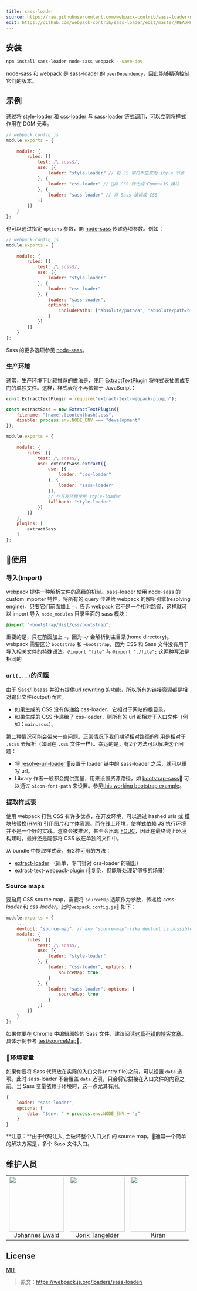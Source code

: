 ```yaml
---
title: sass-loader
source: https://raw.githubusercontent.com/webpack-contrib/sass-loader/master/README.md
edit: https://github.com/webpack-contrib/sass-loader/edit/master/README.md
---
```

## 安装

```bash
npm install sass-loader node-sass webpack --save-dev
```

[node-sass](https://github.com/sass/node-sass) 和 [webpack](https://github.comwebpack) 是 sass-loader 的 [`peerDependency`](https://docs.npmjs.com/files/package.json#peerdependencies)，因此能够精确控制它们的版本。

## 示例

通过将 [style-loader](https://github.com/webpack-contrib/style-loader) 和 [css-loader](https://github.com/webpack-contrib/css-loader) 与 sass-loader 链式调用，可以立刻将样式作用在 DOM 元素。

```js
// webpack.config.js
module.exports = {
    ...
    module: {
        rules: [{
            test: /\.scss$/,
            use: [{
                loader: "style-loader" // 将 JS 字符串生成为 style 节点
            }, {
                loader: "css-loader" // 将 CSS 转化成 CommonJS 模块
            }, {
                loader: "sass-loader" // 将 Sass 编译成 CSS
            }]
        }]
    }
};
```

也可以通过指定 `options` 参数，向 [node-sass](https://github.com/andrew/node-sass) 传递选项参数。例如：

```js
// webpack.config.js
module.exports = {
    ...
    module: {
        rules: [{
            test: /\.scss$/,
            use: [{
                loader: "style-loader"
            }, {
                loader: "css-loader"
            }, {
                loader: "sass-loader",
                options: {
                    includePaths: ["absolute/path/a", "absolute/path/b"]
                }
            }]
        }]
    }
};
```

Sass 的更多选项参见 [node-sass](https://github.com/andrew/node-sass)。

### 生产环境

通常，生产环境下比较推荐的做法是，使用 [ExtractTextPlugin](https://github.com/webpack-contrib/extract-text-webpack-plugin) 将样式表抽离成专门的单独文件。这样，样式表将不再依赖于 JavaScript：

```js
const ExtractTextPlugin = require("extract-text-webpack-plugin");

const extractSass = new ExtractTextPlugin({
    filename: "[name].[contenthash].css",
    disable: process.env.NODE_ENV === "development"
});

module.exports = {
    ...
    module: {
        rules: [{
            test: /\.scss$/,
            use: extractSass.extract({
                use: [{
                    loader: "css-loader"
                }, {
                    loader: "sass-loader"
                }],
                // 在开发环境使用 style-loader
                fallback: "style-loader"
            })
        }]
    },
    plugins: [
        extractSass
    ]
};
```

## 使用

### 导入(Import)

webpack 提供一种[解析文件的高级的机制](https://webpack.js.org/concepts/module-resolution/)。sass-loader 使用 node-sass 的 custom importer 特性，将所有的 query 传递给 webpack 的解析引擎(resolving engine)。只要它们前面加上 `~`，告诉 webpack 它不是一个相对路径，这样就可以 import 导入 `node_modules` 目录里面的 sass 模块：

```css
@import "~bootstrap/dist/css/bootstrap";
```

重要的是，只在前面加上 `~`，因为 `~/` 会解析到主目录(home directory)。webpack 需要区分 `bootstrap` 和 `~bootstrap`，因为 CSS 和 Sass 文件没有用于导入相关文件的特殊语法。`@import "file"` 与 `@import "./file";` 这两种写法是相同的

### `url(...)`的问题

由于 Sass/[libsass](https://github.com/sass/libsass) 并没有提供[url rewriting](https://github.com/sass/libsass/issues/532) 的功能，所以所有的链接资源都是相对输出文件(output)而言。

- 如果生成的 CSS 没有传递给 css-loader，它相对于网站的根目录。
- 如果生成的 CSS 传递给了 css-loader，则所有的 url 都相对于入口文件（例如：`main.scss`）。

第二种情况可能会带来一些问题。正常情况下我们期望相对路径的引用是相对于 `.scss` 去解析（如同在 `.css` 文件一样）。幸运的是，有2个方法可以解决这个问题：

- 将 [resolve-url-loader](https://github.com/bholloway/resolve-url-loader) 设置于 loader 链中的 sass-loader 之后，就可以重写 url。
- Library 作者一般都会提供变量，用来设置资源路径，如 [bootstrap-sass](https://github.com/twbs/bootstrap-sass) 可以通过 `$icon-font-path` 来设置。参见[this working bootstrap example](https://github.com/webpack-contrib/sass-loader/tree/master/test/bootstrapSass)。

### 提取样式表

使用 webpack 打包 CSS 有许多优点，在开发环境，可以通过 hashed urls 或 [模块热替换(HMR)](https://webpack.js.org/concepts/hot-module-replacement/) 引用图片和字体资源。而在线上环境，使样式依赖 JS 执行环境并不是一个好的实践。渲染会被推迟，甚至会出现 [FOUC](https://en.wikipedia.org/wiki/Flash_of_unstyled_content)，因此在最终线上环境构建时，最好还是能够将 CSS 放在单独的文件中。

从 bundle 中提取样式表，有2种可用的方法：

- [extract-loader](https://github.com/peerigon/extract-loader) （简单，专门针对 css-loader 的输出）
- [extract-text-webpack-plugin](https://github.com/webpack-contrib/extract-text-webpack-plugin) (复杂，但能够处理足够多的场景)

### Source maps

要启用 CSS source map，需要将 `sourceMap` 选项作为参数，传递给 *sass-loader* 和 *css-loader*。此时`webpack.config.js` 如下：

```javascript
module.exports = {
    ...
    devtool: "source-map", // any "source-map"-like devtool is possible
    module: {
        rules: [{
            test: /\.scss$/,
            use: [{
                loader: "style-loader"
            }, {
                loader: "css-loader", options: {
                    sourceMap: true
                }
            }, {
                loader: "sass-loader", options: {
                    sourceMap: true
                }
            }]
        }]
    }
};
```

如果你要在 Chrome 中编辑原始的 Sass 文件，建议阅读[这篇不错的博客文章](https://medium.com/@toolmantim/getting-started-with-css-sourcemaps-and-in-browser-sass-editing-b4daab987fb0)。具体示例参考 [test/sourceMap](https://github.com/webpack-contrib/sass-loader/tree/master/test)。

### 环境变量

如果你要将 Sass 代码放在实际的入口文件(entry file)之前，可以设置 `data` 选项。此时 sass-loader 不会覆盖 `data` 选项，只会将它拼接在入口文件的内容之前。当 Sass 变量依赖于环境时，这一点尤其有用。

```javascript
{
    loader: "sass-loader",
    options: {
        data: "$env: " + process.env.NODE_ENV + ";"
    }
}
```

**注意：**由于代码注入, 会破坏整个入口文件的 source map。通常一个简单的解决方案是，多个 Sass 文件入口。

## 维护人员

<table>
    <tr>
      <td align="center">
        <a href="https://github.com/jhnns"><img width="150" height="150" src="https://avatars0.githubusercontent.com/u/781746?v=3"></a><br>
        <a href="https://github.com/jhnns">Johannes Ewald</a>
      </td>
      <td align="center">
        <a href="https://github.com/webpack-contrib"><img width="150" height="150" src="https://avatars1.githubusercontent.com/u/1243901?v=3&s=460"></a><br>
        <a href="https://github.com/webpack-contrib">Jorik Tangelder</a>
      </td>
      <td align="center">
        <a href="https://github.com/akiran"><img width="150" height="150" src="https://avatars1.githubusercontent.com/u/3403295?v=3"></a><br>
        <a href="https://github.com/akiran">Kiran</a>
      </td>
    <tr>
</table>


## License

[MIT](http://www.opensource.org/licenses/mit-license.php)

[npm]: https://img.shields.io/npm/v/sass-loader.svg
[npm-stats]: https://img.shields.io/npm/dm/sass-loader.svg
[npm-url]: https://npmjs.com/package/sass-loader

[node]: https://img.shields.io/node/v/sass-loader.svg
[node-url]: https://nodejs.org

[deps]: https://david-dm.org/webpack-contrib/sass-loader.svg
[deps-url]: https://david-dm.org/webpack-contrib/sass-loader

[travis]: http://img.shields.io/travis/webpack-contrib/sass-loader.svg
[travis-url]: https://travis-ci.org/webpack-contrib/sass-loader

[appveyor-url]: https://ci.appveyor.com/project/jhnns/sass-loader/branch/master
[appveyor]: https://ci.appveyor.com/api/projects/status/github/webpack-contrib/sass-loader?svg=true

[cover]: https://coveralls.io/repos/github/webpack-contrib/sass-loader/badge.svg
[cover-url]: https://coveralls.io/github/webpack-contrib/sass-loader

[chat]: https://badges.gitter.im/webpack/webpack.svg
[chat-url]: https://gitter.im/webpack/webpack

> 原文：https://webpack.js.org/loaders/sass-loader/
